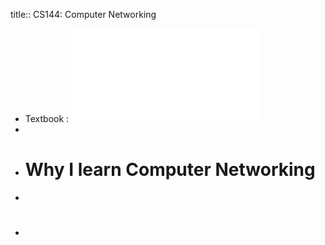 title:: CS144: Computer Networking

- Textbook : ![computer-networking-a-top-down-approach-8th-edition.pdf](../assets/computer-networking-a-top-down-approach-8th-edition_1664639647069_0.pdf)
-
- # Why I learn Computer Networking
-
- #